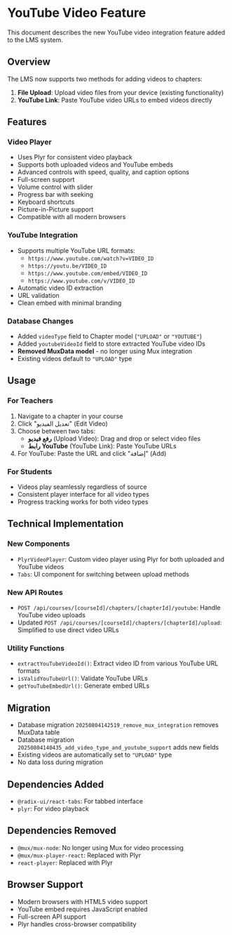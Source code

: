 # YouTube Video Feature

This document describes the new YouTube video integration feature added to the LMS system.

## Overview

The LMS now supports two methods for adding videos to chapters:

1. **File Upload**: Upload video files from your device (existing functionality)
2. **YouTube Link**: Paste YouTube video URLs to embed videos directly

## Features

### Video Player
- Uses Plyr for consistent video playback
- Supports both uploaded videos and YouTube embeds
- Advanced controls with speed, quality, and caption options
- Full-screen support
- Volume control with slider
- Progress bar with seeking
- Keyboard shortcuts
- Picture-in-Picture support
- Compatible with all modern browsers

### YouTube Integration
- Supports multiple YouTube URL formats:
  - `https://www.youtube.com/watch?v=VIDEO_ID`
  - `https://youtu.be/VIDEO_ID`
  - `https://www.youtube.com/embed/VIDEO_ID`
  - `https://www.youtube.com/v/VIDEO_ID`
- Automatic video ID extraction
- URL validation
- Clean embed with minimal branding

### Database Changes
- Added `videoType` field to Chapter model (`"UPLOAD"` or `"YOUTUBE"`)
- Added `youtubeVideoId` field to store extracted YouTube video IDs
- **Removed MuxData model** - no longer using Mux integration
- Existing videos default to `"UPLOAD"` type

## Usage

### For Teachers
1. Navigate to a chapter in your course
2. Click "تعديل الفيديو" (Edit Video)
3. Choose between two tabs:
   - **رفع فيديو** (Upload Video): Drag and drop or select video files
   - **رابط YouTube** (YouTube Link): Paste YouTube URLs
4. For YouTube: Paste the URL and click "إضافة" (Add)

### For Students
- Videos play seamlessly regardless of source
- Consistent player interface for all video types
- Progress tracking works for both video types

## Technical Implementation

### New Components
- `PlyrVideoPlayer`: Custom video player using Plyr for both uploaded and YouTube videos
- `Tabs`: UI component for switching between upload methods

### New API Routes
- `POST /api/courses/[courseId]/chapters/[chapterId]/youtube`: Handle YouTube video uploads
- Updated `POST /api/courses/[courseId]/chapters/[chapterId]/upload`: Simplified to use direct video URLs

### Utility Functions
- `extractYouTubeVideoId()`: Extract video ID from various YouTube URL formats
- `isValidYouTubeUrl()`: Validate YouTube URLs
- `getYouTubeEmbedUrl()`: Generate embed URLs

## Migration
- Database migration `20250804142519_remove_mux_integration` removes MuxData table
- Database migration `20250804140435_add_video_type_and_youtube_support` adds new fields
- Existing videos are automatically set to `"UPLOAD"` type
- No data loss during migration

## Dependencies Added
- `@radix-ui/react-tabs`: For tabbed interface
- `plyr`: For video playback

## Dependencies Removed
- `@mux/mux-node`: No longer using Mux for video processing
- `@mux/mux-player-react`: Replaced with Plyr
- `react-player`: Replaced with Plyr

## Browser Support
- Modern browsers with HTML5 video support
- YouTube embed requires JavaScript enabled
- Full-screen API support
- Plyr handles cross-browser compatibility 